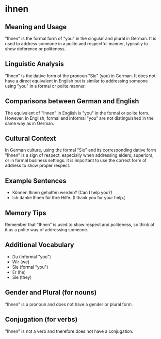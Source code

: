 # ihnen
## Meaning and Usage
"Ihnen" is the formal form of "you" in the singular and plural in German. It is used to address someone in a polite and respectful manner, typically to show deference or politeness.

## Linguistic Analysis
"Ihnen" is the dative form of the pronoun "Sie" (you) in German. It does not have a direct equivalent in English but is similar to addressing someone using "you" in a formal or polite manner.

## Comparisons between German and English
The equivalent of "Ihnen" in English is "you" in the formal or polite form. However, in English, formal and informal "you" are not distinguished in the same way as in German.

## Cultural Context
In German culture, using the formal "Sie" and its corresponding dative form "Ihnen" is a sign of respect, especially when addressing elders, superiors, or in formal business settings. It is important to use the correct form of address to show proper respect.

## Example Sentences
- Können Ihnen geholfen werden? (Can I help you?)
- Ich danke Ihnen für Ihre Hilfe. (I thank you for your help.)

## Memory Tips
Remember that "Ihnen" is used to show respect and politeness, so think of it as a polite way of addressing someone.

## Additional Vocabulary
- Du (informal "you")
- Wir (we)
- Sie (formal "you")
- Er (he)
- Sie (they)

## Gender and Plural (for nouns)
"Ihnen" is a pronoun and does not have a gender or plural form.

## Conjugation (for verbs)
"Ihnen" is not a verb and therefore does not have a conjugation.